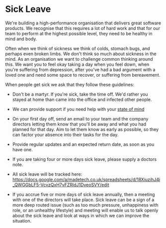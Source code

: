# Sick Leave

We're building a high-performance organisation that delivers great software products. We recognise that this requires a lot of hard work and that for our team to perform at the highest possible level, they need to be healthy in mind and body.

Often when we think of sickness we think of colds, stomach bugs, and perhaps even broken limbs. We don't think so much about sickness in the mind. As an organisation we want to challenge common thinking around this. We want you to feel okay taking a day when you feel down, when you're suffering from depression, after you've had a bad argument with a loved one and need some space to recover, or suffering from bereavement.

When people get sick we ask that they follow these guidelines:

* Don't be a martyr. If you're sick, take the time off. We'd rather you stayed at home than came into the office and infected other people.

* We can provide support if you need help with your [state of mind](state_of_mind)

* On your first day off, send an email to your team and the company directors letting them know that you'll be away and what you had planned for that day. Aim to let them know as early as possible, so they can factor your absence into their tasks for the day.

* Provide regular updates and an expected return date, as soon as you have one.

* If you are taking four or more days sick leave, please supply a doctors note.

* All sick leave will be tracked here: https://docs.google.com/a/madetech.co.uk/spreadsheets/d/18XiuzihJ4i_QWGGbLF5-VcvzQxH7vFZRldJ1DveoSVY/edit

* If you accrue five or more days of sick leave annually, then a meeting with one of the directors will take place. Sick leave can be a sign of a more deep routed issue (such as too much pressure, unhappiness with role, or an unhealthy lifestyle) and meeting will enable us to talk openly about the sick leave and look at ways in which we can improve the situation.
